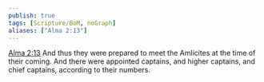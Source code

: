 ```yaml
---
publish: true
tags: [Scripture/BoM, noGraph]
aliases: ["Alma 2:13"]
---
```

[Alma 2:13](https://churchofjesuschrist.org/study/scriptures/bofm/alma/2?lang=eng&id=p13#p13) And thus they were prepared to meet the Amlicites at the time of their coming. And there were appointed captains, and higher captains, and chief captains, according to their numbers.
